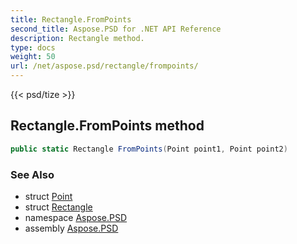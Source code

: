 ```yaml
---
title: Rectangle.FromPoints
second_title: Aspose.PSD for .NET API Reference
description: Rectangle method. 
type: docs
weight: 50
url: /net/aspose.psd/rectangle/frompoints/
---
```

{{< psd/tize >}}
## Rectangle.FromPoints method

```csharp
public static Rectangle FromPoints(Point point1, Point point2)
```

### See Also

* struct [Point](../../point/)
* struct [Rectangle](../)
* namespace [Aspose.PSD](../../rectangle/)
* assembly [Aspose.PSD](../../../)


